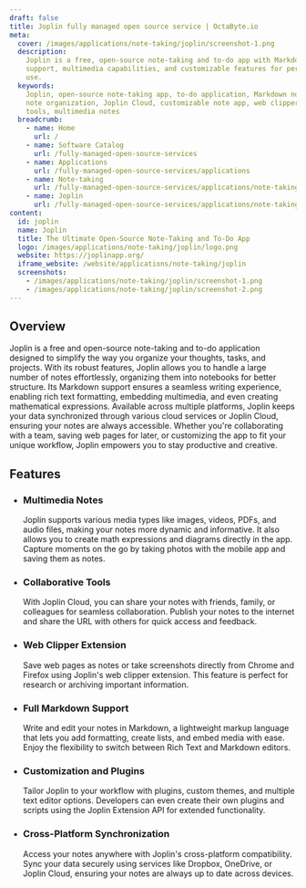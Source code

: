 ```yaml
---
draft: false
title: Joplin fully managed open source service | OctaByte.io
meta:
  cover: /images/applications/note-taking/joplin/screenshot-1.png
  description:
    Joplin is a free, open-source note-taking and to-do app with Markdown
    support, multimedia capabilities, and customizable features for personal and collaborative
    use.
  keywords:
    Joplin, open-source note-taking app, to-do application, Markdown notes,
    note organization, Joplin Cloud, customizable note app, web clipper, collaboration
    tools, multimedia notes
  breadcrumb:
    - name: Home
      url: /
    - name: Software Catalog
      url: /fully-managed-open-source-services
    - name: Applications
      url: /fully-managed-open-source-services/applications
    - name: Note-taking
      url: /fully-managed-open-source-services/applications/note-taking
    - name: Joplin
      url: /fully-managed-open-source-services/applications/note-taking/joplin
content:
  id: joplin
  name: Joplin
  title: The Ultimate Open-Source Note-Taking and To-Do App
  logo: /images/applications/note-taking/joplin/logo.png
  website: https://joplinapp.org/
  iframe_website: /website/applications/note-taking/joplin
  screenshots:
    - /images/applications/note-taking/joplin/screenshot-1.png
    - /images/applications/note-taking/joplin/screenshot-2.png
---
```


## Overview

Joplin is a free and open-source note-taking and to-do application designed to simplify the way you organize your thoughts, tasks, and projects. With its robust features, Joplin allows you to handle a large number of notes effortlessly, organizing them into notebooks for better structure. Its Markdown support ensures a seamless writing experience, enabling rich text formatting, embedding multimedia, and even creating mathematical expressions. Available across multiple platforms, Joplin keeps your data synchronized through various cloud services or Joplin Cloud, ensuring your notes are always accessible. Whether you're collaborating with a team, saving web pages for later, or customizing the app to fit your unique workflow, Joplin empowers you to stay productive and creative.

## Features

- ### Multimedia Notes

  Joplin supports various media types like images, videos, PDFs, and audio files, making your notes more dynamic and informative. It also allows you to create math expressions and diagrams directly in the app. Capture moments on the go by taking photos with the mobile app and saving them as notes.

- ### Collaborative Tools

  With Joplin Cloud, you can share your notes with friends, family, or colleagues for seamless collaboration. Publish your notes to the internet and share the URL with others for quick access and feedback.

- ### Web Clipper Extension

  Save web pages as notes or take screenshots directly from Chrome and Firefox using Joplin's web clipper extension. This feature is perfect for research or archiving important information.

- ### Full Markdown Support

  Write and edit your notes in Markdown, a lightweight markup language that lets you add formatting, create lists, and embed media with ease. Enjoy the flexibility to switch between Rich Text and Markdown editors.

- ### Customization and Plugins

  Tailor Joplin to your workflow with plugins, custom themes, and multiple text editor options. Developers can even create their own plugins and scripts using the Joplin Extension API for extended functionality.

- ### Cross-Platform Synchronization

  Access your notes anywhere with Joplin's cross-platform compatibility. Sync your data securely using services like Dropbox, OneDrive, or Joplin Cloud, ensuring your notes are always up to date across devices.
